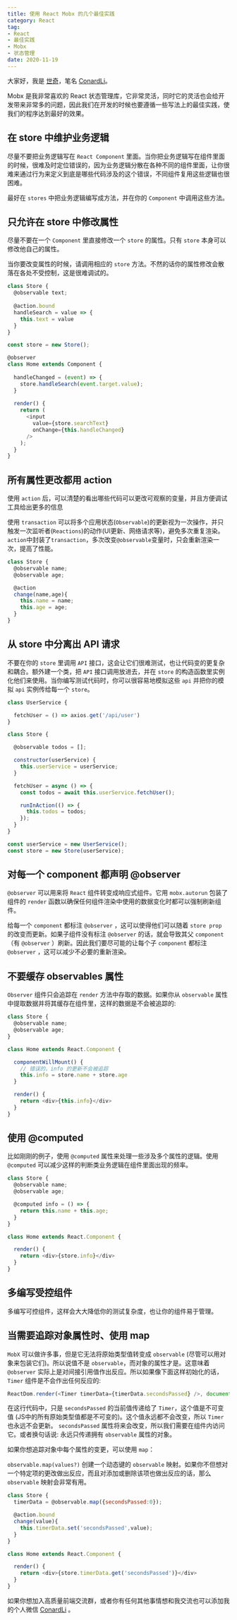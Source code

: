 ```yaml
---
title: 使用 React Mobx 的几个最佳实践
category: React
tag:
- React
- 最佳实践
- Mobx
- 状态管理
date: 2020-11-19
---
```



大家好，我是 [世奇](https://mp.weixin.qq.com/s?__biz=Mzk0MDMwMzQyOA==&mid=2247493407&idx=1&sn=41b8782a3bdc75b211206b06e1929a58&chksm=c2e11234f5969b22a0d7fd50ec32be9df13e2caeef186b30b5d653836b0725def8ccd58a56cf#rd)，笔名 [ConardLi](https://mp.weixin.qq.com/s?__biz=Mzk0MDMwMzQyOA==&mid=2247493407&idx=1&sn=41b8782a3bdc75b211206b06e1929a58&chksm=c2e11234f5969b22a0d7fd50ec32be9df13e2caeef186b30b5d653836b0725def8ccd58a56cf#rd)。



Mobx 是我非常喜欢的 React 状态管理库，它非常灵活，同时它的灵活也会给开发带来非常多的问题，因此我们在开发的时候也要遵循一些写法上的最佳实践，使我们的程序达到最好的效果。

## 在 store 中维护业务逻辑

尽量不要把业务逻辑写在 `React Component` 里面。当你把业务逻辑写在组件里面的时候，很难及时定位错误的，因为业务逻辑分散在各种不同的组件里面，让你很难来通过行为来定义到底是哪些代码涉及的这个错误，不同组件复用这些逻辑也很困难。

最好在 `stores` 中把业务逻辑编写成方法，并在你的 `Component` 中调用这些方法。

## 只允许在 store 中修改属性

尽量不要在一个 `Component` 里直接修改一个 `store` 的属性。只有 `store` 本身可以修改他自己的属性。

当你要改变属性的时候，请调用相应的 `store` 方法。不然的话你的属性修改会散落在各处不受控制，这是很难调试的。

```js
class Store {
  @observable text;
  
  @action.bound
  handleSearch = value => {
    this.text = value
  }
}

const store = new Store();

@observer
class Home extends Component {
  
  handleChanged = (event) => {
    store.handleSearch(event.target.value);
  }
  
  render() {
    return (
      <input
        value={store.searchText}
        onChange={this.handleChanged}
      />
    );
  }
}
```

## 所有属性更改都用 action

使用 `action` 后，可以清楚的看出哪些代码可以更改可观察的变量，并且方便调试工具给出更多的信息

使用 `transaction` 可以将多个应用状态(`Observable`)的更新视为一次操作，并只触发一次监听者(`Reactions`)的动作(UI更新、网络请求等)，避免多次重复渲染。`action`中封装了`transaction`，多次改变`@observable`变量时，只会重新渲染一次，提高了性能。

```js
class Store {
  @observable name;
  @observable age;

  @action
  change(name,age){
    this.name = name;
    this.age = age;
  }
}
```

## 从 store 中分离出 API 请求

不要在你的 `store` 里调用 `API` 接口，这会让它们很难测试，也让代码变的更复杂和耦合。额外建一个类，把 `API` 接口调用放进去，并在 `store` 的构造函数里实例化他们来使用。当你编写测试代码时，你可以很容易地模拟这些 `api` 并把你的模拟 `api` 实例传给每一个 `store`。

```js
class UserService {

  fetchUser = () => axios.get('/api/user')
}

class Store {

  @observable todos = [];

  constructor(userService) {
    this.userService = userService;
  }

  fetchUser = async () => {
    const todos = await this.userService.fetchUser();

    runInAction(() => {
      this.todos = todos;
    });
  }
}

const userService = new UserService();
const store = new Store(userService);
```

## 对每一个 component 都声明 @observer

`@observer` 可以用来将 `React` 组件转变成响应式组件。它用 `mobx.autorun` 包装了组件的 `render` 函数以确保任何组件渲染中使用的数据变化时都可以强制刷新组件。

给每一个 `component` 都标注 `@observer` ，这可以使得他们可以随着 `store prop` 的改变而更新。如果子组件没有标注 `@observer` 的话，就会导致其父 `component` （有 `@observer` ）刷新。因此我们要尽可能的让每个子 `component` 都标注 `@observer` ，这可以减少不必要的重新渲染。

## 不要缓存 observables 属性

`Observer` 组件只会追踪在 `render` 方法中存取的数据。如果你从 `observable` 属性中提取数据并将其缓存在组件里，这样的数据是不会被追踪的:

```js
class Store {
  @observable name;
  @observable age;
}

class Home extends React.Component {

  componentWillMount() {
    // 错误的，info 的更新不会被追踪
    this.info = store.name + store.age
  }

  render() {
    return <div>{this.info}</div>
  }
}
```

## 使用 @computed

比如刚刚的例子，使用 `@computed` 属性来处理一些涉及多个属性的逻辑。使用 `@computed` 可以减少这样的判断类业务逻辑在组件里面出现的频率。

```js
class Store {
  @observable name;
  @observable age;

  @computed info = () => {
    return this.name + this.age;
  }
}

class Home extends React.Component {

  render() {
    return <div>{store.info}</div>
  }
}
```

## 多编写受控组件

多编写可控组件，这样会大大降低你的测试复杂度，也让你的组件易于管理。

## 当需要追踪对象属性时、使用 map

`MobX` 可以做许多事，但是它无法将原始类型值转变成 `observable` (尽管可以用对象来包装它们)。所以说值不是 `observable`，而对象的属性才是。这意味着 `@observer` 实际上是对间接引用值作出反应。所以如果像下面这样初始化的话，`Timer` 组件是不会作出任何反应的:

```js
ReactDom.render(<Timer timerData={timerData.secondsPassed} />, document.body)
```

在这行代码中，只是 `secondsPassed` 的当前值传递给了 `Timer`，这个值是不可变值 (JS中的所有原始类型值都是不可变的)。这个值永远都不会改变，所以 `Timer` 也永远不会更新。 `secondsPassed` 属性将来会改变，所以我们需要在组件内访问它。或者换句话说: 永远只传递拥有 `observable` 属性的对象。

如果你想追踪对象中每个属性的变更，可以使用 `map`：

`observable.map(values?)` 创建一个动态键的 `observable` 映射。如果你不但想对一个特定项的更改做出反应，而且对添加或删除该项也做出反应的话，那么 `observable` 映射会非常有用。

```js
class Store {
  timerData = @observable.map({secondsPassed:0});

  @action.bound
  change(value){
    this.timerData.set('secondsPassed',value);
  }
}

class Home extends React.Component {

  render() {
    return <div>{store.timerData.get('secondsPassed')}</div>
  }
}
```



如果你想加入高质量前端交流群，或者你有任何其他事情想和我交流也可以添加我的个人微信 [ConardLi](https://mp.weixin.qq.com/s?__biz=Mzk0MDMwMzQyOA==&mid=2247493407&idx=1&sn=41b8782a3bdc75b211206b06e1929a58&chksm=c2e11234f5969b22a0d7fd50ec32be9df13e2caeef186b30b5d653836b0725def8ccd58a56cf#rd) 。

